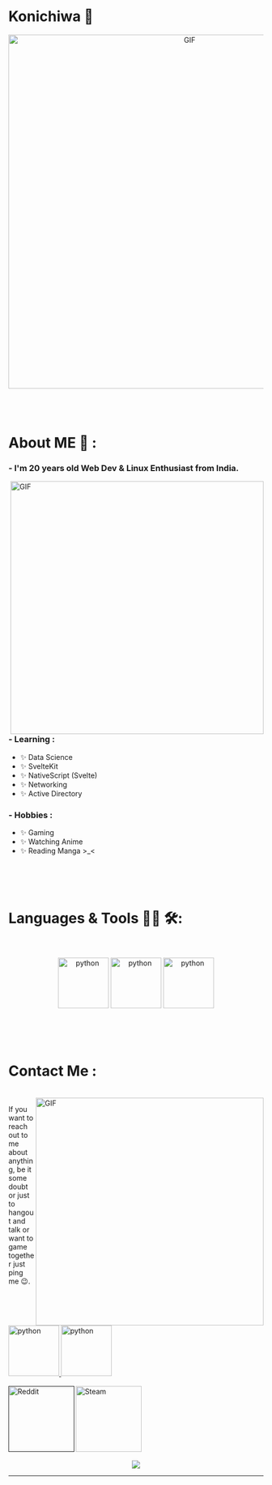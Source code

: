 # Konichiwa 👋

<div align="center">
<img hight="300" width="700" alt="GIF" align="center" src="https://github.com/Xx-Ashutosh-xX/Xx-Ashutosh-xX/blob/master/assets/208593.gif">
</div>

</br>
</br>
</br>


# About ME 💬 :

### - I'm 20 years old Web Dev & Linux Enthusiast from India.

<img hight="400" width="500" alt="GIF" align="right" src="https://github.com/Xx-Ashutosh-xX/Xx-Ashutosh-xX/blob/master/assets/1936.gif">

### - Learning :
- ✨ Data Science
- ✨ SvelteKit
- ✨ NativeScript (Svelte)
- ✨ Networking
- ✨ Active Directory

### - Hobbies : 
- ✨ Gaming
- ✨ Watching Anime
- ✨ Reading Manga >_<

</br>
</br>
</br>



# Languages & Tools 👨‍💻 🛠:
</br>

<p align="center">

<!-- For more icons please follow  https://github.com/MikeCodesDotNET/ColoredBadges -->
<img src="https://img.shields.io/badge/-svelte-282c34?style=flat&logo=svelte&labelColor=white" alt="python" width="100" hight="50">
<!-- <img src="https://github.com/Xx-Ashutosh-xX/Xx-Ashutosh-xX/blob/master/assets/icons/java.png" alt="java"  width="100" hight="40"> -->
<img src="https://img.shields.io/badge/-javascript-282c34?style=flat&logo=javascript&labelColor=blue" alt="python" width="100" hight="50">
<img src="https://img.shields.io/badge/-nativescript-282c34?style=flat&logo=nativescript&labelColor=blue" alt="python" width="100" hight="50">
</p>
</br>
</br>
</br>



# Contact Me :

<p>
 </br>


<img hight="320" width="450" align="right" alt="GIF" src="https://github.com/Xx-Ashutosh-xX/Xx-Ashutosh-xX/blob/master/assets/93195.gif">


If you want to reach out to me about anything, be it some doubt or just to hangout and talk or want to game together just ping me 😉.

<a href="mailto:aswinzero2@gmail.com">
  <img src="https://img.shields.io/badge/-gmail-282c34?style=flat&logo=gmail&labelColor=white" alt="python" width="100" hight="50">
</a>
<a href="https://www.t.me/park_mujin/">
  <img src="https://img.shields.io/badge/-telegram-282c34?style=flat&logo=telegram&labelColor=white" alt="python" width="100" hight="50">
</br>
</br>
</a>
<a href="">
  <img align="left" alt=" Reddit" width="130" hight="100" src="" />
</a>
<a href="https://steamcommunity.com/profiles/76561198182224539/">
  <img align="left" alt="Steam" width="130" hight="100" src="" />
</a>
 </p>
 

</br>
</br>
</br>
</br>
</br>
</br>
</br>



<p align="center" >  
  <a href="https://github.com/ashzero2/github-readme-stats"> 
<img  src="https://github-readme-stats.vercel.app/api?username=ashzero2&&show_icons=true&theme=radical"/>
  </a>
  </p>

*************
